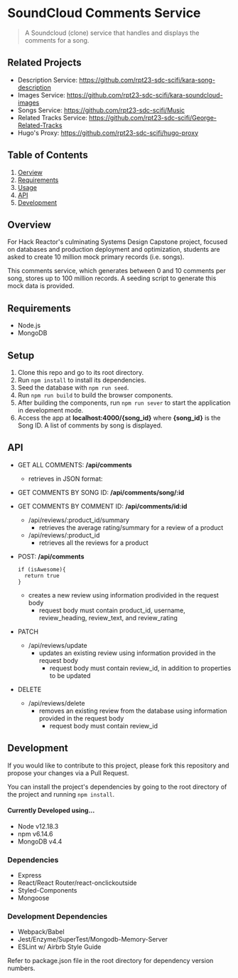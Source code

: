 # SoundCloud Comments Service

> A Soundcloud (clone) service that handles and displays the comments for a song.

## Related Projects

  - Description Service: https://github.com/rpt23-sdc-scifi/kara-song-description
  - Images Service: https://github.com/rpt23-sdc-scifi/kara-soundcloud-images
  - Songs Service: https://github.com/rpt23-sdc-scifi/Music
  - Related Tracks Service: https://github.com/rpt23-sdc-scifi/George-Related-Tracks
  - Hugo's Proxy: https://github.com/rpt23-sdc-scifi/hugo-proxy

## Table of Contents

1. [Oerview](#overview)
1. [Requirements](#requirements)
1. [Usage](#usage)
1. [API](#api)
1. [Development](#development)

## Overview

For Hack Reactor's culminating Systems Design Capstone project, focused on databases and production deployment and optimization, students are asked to create 10 million mock primary records (i.e. songs).

This comments service, which generates between 0 and 10 comments per song, stores up to 100 million records. A seeding script to generate this mock data is provided.

## Requirements

- Node.js
- MongoDB

## Setup

1. Clone this repo and go to its root directory.
1. Run `npm install` to install its dependencies.
1. Seed the database with `npm run seed`.
1. Run `npm run build` to build the browser components.
1. After building the components, run `npm run sever` to start the application in development mode.
1. Access the app at **localhost:4000/{song_id}** where **{song_id}** is the Song ID. A list of comments by song is displayed.

## API
- GET ALL COMMENTS: **/api/comments**
  - retrieves  in JSON format:
- GET COMMENTS BY SONG ID: **/api/comments/song/:id**
- GET COMMENTS BY COMMENT ID: **/api/comments/id:id**
  - /api/reviews/:product_id/summary
    - retrieves the average rating/summary for a review of a product
  - /api/reviews/:product_id
    - retrieves all the reviews for a product
- POST: **/api/comments**

  ```
  if (isAwesome){
    return true
  }
  ```
    - creates a new review using information prodivided in the request body
      - request body must contain product_id, username, review_heading, review_text, and review_rating

- PATCH
  - /api/reviews/update
    - updates an existing review using information provided in the request body
      - request body must contain review_id, in addition to properties to be updated
- DELETE
  - /api/reviews/delete
    - removes an existing review from the database using information provided in the request body
      - request body must contain review_id

## Development

If you would like to contribute to this project, please fork this repository and propose your changes via a Pull Request.

You can install the project's dependencies by going to the root directory of the project and running `npm install`.

#### Currently Developed using...
- Node v12.18.3
- npm v6.14.6
- MongoDB v4.4

### Dependencies
- Express
- React/React Router/react-onclickoutside
- Styled-Components
- Mongoose
### Development Dependencies
- Webpack/Babel
- Jest/Enzyme/SuperTest/Mongodb-Memory-Server
- ESLint w/ Airbrb Style Guide

Refer to package.json file in the root directory for dependency version numbers.

